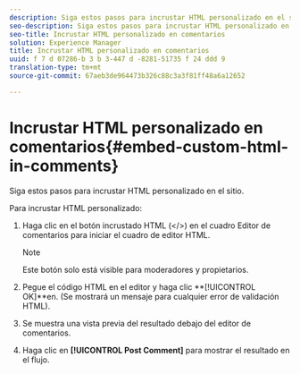 ```yaml
---
description: Siga estos pasos para incrustar HTML personalizado en el sitio.
seo-description: Siga estos pasos para incrustar HTML personalizado en el sitio.
seo-title: Incrustar HTML personalizado en comentarios
solution: Experience Manager
title: Incrustar HTML personalizado en comentarios
uuid: f 7 d 07286-b 3 b 3-447 d -8281-51735 f 24 ddd 9
translation-type: tm+mt
source-git-commit: 67aeb3de964473b326c88c3a3f81ff48a6a12652

---
```



# Incrustar HTML personalizado en comentarios{#embed-custom-html-in-comments}

Siga estos pasos para incrustar HTML personalizado en el sitio.

Para incrustar HTML personalizado:
1. Haga clic en el botón incrustado HTML (</>) en el cuadro Editor de comentarios para iniciar el cuadro de editor HTML.

   >[!NOTE]
   >
   >Este botón solo está visible para moderadores y propietarios.

1. Pegue el código HTML en el editor y haga clic **[!UICONTROL OK]**en. (Se mostrará un mensaje para cualquier error de validación HTML).
1. Se muestra una vista previa del resultado debajo del editor de comentarios.
1. Haga clic en **[!UICONTROL Post Comment]** para mostrar el resultado en el flujo.
